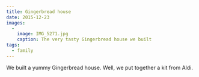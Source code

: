 ```yaml
---
title: Gingerbread house
date: 2015-12-23
images:
  -
    image: IMG_5271.jpg
    caption: The very tasty Gingerbread house we built
tags:
  - family
---
```

We built a yummy Gingerbread house. Well, we put together a kit from Aldi.
